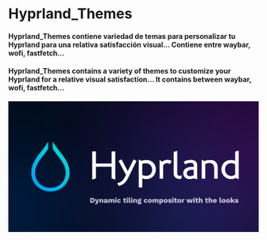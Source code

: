 # Hyprland_Themes

#### Hyprland_Themes contiene variedad de temas para personalizar tu Hyprland para una relativa satisfacción visual… Contiene entre waybar, wofi, fastfetch… 
#### Hyprland_Themes contains a variety of themes to customize your Hyprland for a relative visual satisfaction... It contains between waybar, wofi, fastfetch... 


<p align="center">
  <img src="https://raw.githubusercontent.com/KillKillaV/hyprland_themes/main/pictures/hy.png" width="600" />
</p>

